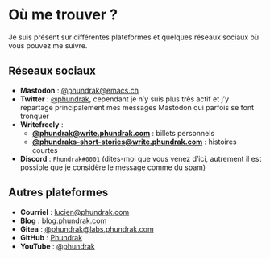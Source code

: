 # Où me trouver ?

Je suis présent sur différentes plateformes et quelques réseaux
sociaux où vous pouvez me suivre.

## Réseaux sociaux
- **Mastodon** : [@phundrak@emacs.ch](https://emacs.ch/@phundrak)
- **Twitter** : [@phundrak](https://twitter.com/phundrak), cependant
  je n’y suis plus très actif et j’y repartage principalement mes
  messages Mastodon qui parfois se font tronquer
- **Writefreely** :
    - [**@phundrak@write.phundrak.com**](https://write.phundrak.com/phundrak) :
      billets personnels
    - [**@phundraks-short-stories@write.phundrak.com**](https://write.phundrak.com/phundraks-short-stories) :
      histoires courtes
- **Discord** : `Phundrak#0001` (dites-moi que vous venez d’ici,
  autrement il est possible que je considère le message comme du spam)

## Autres plateformes
- **Courriel** : [lucien@phundrak.com](mailto:lucien@phundrak.com)
- **Blog** : [blog.phundrak.com](https://blog.phundrak.com)
- **Gitea** : [@phundrak@labs.phundrak.com](https://labs.phundrak.com/phundrak)
- **GitHub** : [Phundrak](https://github.com/Phundrak)
- **YouTube** : [@phundrak](https://www.youtube.com/@phundrak)
